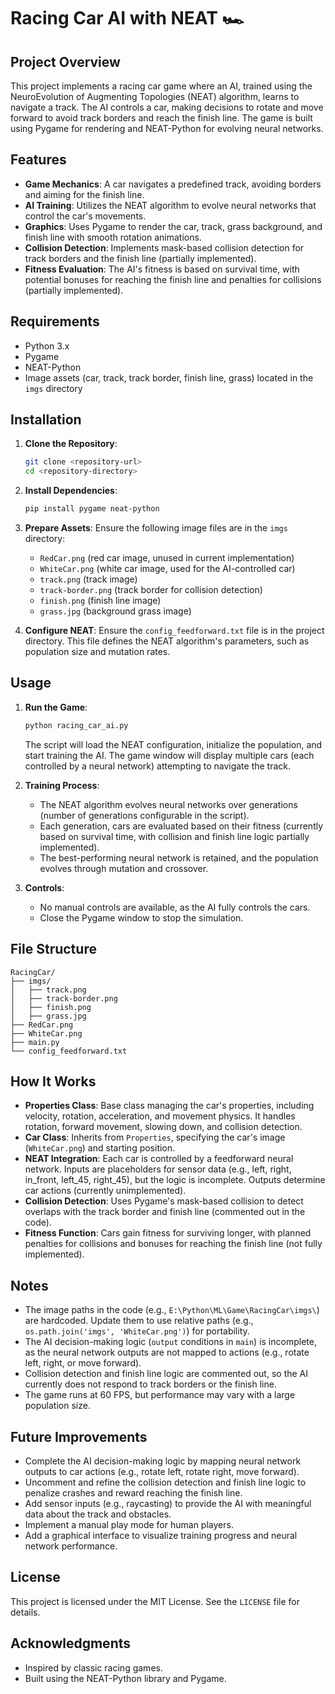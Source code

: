 # Racing Car AI with NEAT 🏎️

## Project Overview

This project implements a racing car game where an AI, trained using the NeuroEvolution of Augmenting Topologies (NEAT) algorithm, learns to navigate a track. The AI controls a car, making decisions to rotate and move forward to avoid track borders and reach the finish line. The game is built using Pygame for rendering and NEAT-Python for evolving neural networks.

## Features

- **Game Mechanics**: A car navigates a predefined track, avoiding borders and aiming for the finish line.
- **AI Training**: Utilizes the NEAT algorithm to evolve neural networks that control the car's movements.
- **Graphics**: Uses Pygame to render the car, track, grass background, and finish line with smooth rotation animations.
- **Collision Detection**: Implements mask-based collision detection for track borders and the finish line (partially implemented).
- **Fitness Evaluation**: The AI's fitness is based on survival time, with potential bonuses for reaching the finish line and penalties for collisions (partially implemented).

## Requirements

- Python 3.x
- Pygame
- NEAT-Python
- Image assets (car, track, track border, finish line, grass) located in the `imgs` directory

## Installation

1. **Clone the Repository**:

   ```bash
   git clone <repository-url>
   cd <repository-directory>
   ```

2. **Install Dependencies**:

   ```bash
   pip install pygame neat-python
   ```

3. **Prepare Assets**: Ensure the following image files are in the `imgs` directory:

   - `RedCar.png` (red car image, unused in current implementation)
   - `WhiteCar.png` (white car image, used for the AI-controlled car)
   - `track.png` (track image)
   - `track-border.png` (track border for collision detection)
   - `finish.png` (finish line image)
   - `grass.jpg` (background grass image)

4. **Configure NEAT**: Ensure the `config_feedforward.txt` file is in the project directory. This file defines the NEAT algorithm's parameters, such as population size and mutation rates.

## Usage

1. **Run the Game**:

   ```bash
   python racing_car_ai.py
   ```

   The script will load the NEAT configuration, initialize the population, and start training the AI. The game window will display multiple cars (each controlled by a neural network) attempting to navigate the track.

2. **Training Process**:

   - The NEAT algorithm evolves neural networks over generations (number of generations configurable in the script).
   - Each generation, cars are evaluated based on their fitness (currently based on survival time, with collision and finish line logic partially implemented).
   - The best-performing neural network is retained, and the population evolves through mutation and crossover.

3. **Controls**:

   - No manual controls are available, as the AI fully controls the cars.
   - Close the Pygame window to stop the simulation.

## File Structure

```
RacingCar/
├── imgs/
│   ├── track.png
│   ├── track-border.png
│   ├── finish.png
│   ├── grass.jpg
├── RedCar.png
├── WhiteCar.png
├── main.py
└── config_feedforward.txt
```

## How It Works

- **Properties Class**: Base class managing the car's properties, including velocity, rotation, acceleration, and movement physics. It handles rotation, forward movement, slowing down, and collision detection.
- **Car Class**: Inherits from `Properties`, specifying the car's image (`WhiteCar.png`) and starting position.
- **NEAT Integration**: Each car is controlled by a feedforward neural network. Inputs are placeholders for sensor data (e.g., left, right, in_front, left_45, right_45), but the logic is incomplete. Outputs determine car actions (currently unimplemented).
- **Collision Detection**: Uses Pygame's mask-based collision to detect overlaps with the track border and finish line (commented out in the code).
- **Fitness Function**: Cars gain fitness for surviving longer, with planned penalties for collisions and bonuses for reaching the finish line (not fully implemented).

## Notes

- The image paths in the code (e.g., `E:\Python\ML\Game\RacingCar\imgs\`) are hardcoded. Update them to use relative paths (e.g., `os.path.join('imgs', 'WhiteCar.png')`) for portability.
- The AI decision-making logic (`output` conditions in `main`) is incomplete, as the neural network outputs are not mapped to actions (e.g., rotate left, right, or move forward).
- Collision detection and finish line logic are commented out, so the AI currently does not respond to track borders or the finish line.
- The game runs at 60 FPS, but performance may vary with a large population size.

## Future Improvements

- Complete the AI decision-making logic by mapping neural network outputs to car actions (e.g., rotate left, rotate right, move forward).
- Uncomment and refine the collision detection and finish line logic to penalize crashes and reward reaching the finish line.
- Add sensor inputs (e.g., raycasting) to provide the AI with meaningful data about the track and obstacles.
- Implement a manual play mode for human players.
- Add a graphical interface to visualize training progress and neural network performance.

## License

This project is licensed under the MIT License. See the `LICENSE` file for details.

## Acknowledgments

- Inspired by classic racing games.
- Built using the NEAT-Python library and Pygame.
